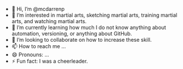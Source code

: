 - 👋 Hi, I’m @mcdarrenp 
- 👀 I’m interested in martial arts, sketching martial arts, training martial arts, and watching martial arts.
- 🌱 I’m currently learning how much I do not know anything about automation, versioning, or anything about GitHub.
- 💞️ I’m looking to collaborate on how to increase these skill.
- 📫 How to reach me ...
- 😄 Pronouns: ...
- ⚡ Fun fact: I was a cheerleader.

<!---
mcdarrenp/mcdarrenp is a ✨ special ✨ repository because its `README.md` (this file) appears on your GitHub profile.
You can click the Preview link to take a look at your changes.
--->
